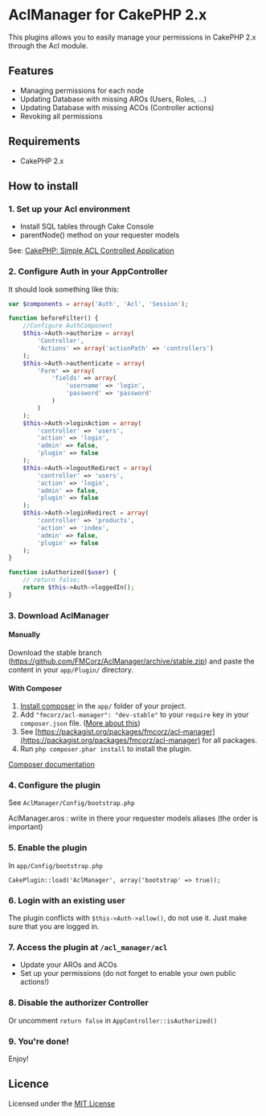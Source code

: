 # AclManager for CakePHP 2.x

This plugins allows you to easily manage your permissions in CakePHP 2.x through the Acl module.

## Features

* Managing permissions for each node
* Updating Database with missing AROs (Users, Roles, ...)
* Updating Database with missing ACOs (Controller actions)
* Revoking all permissions

## Requirements

* CakePHP 2.x

## How to install

### 1. Set up your Acl environment

   * Install SQL tables through Cake Console
   * parentNode() method on your requester models

See: [CakePHP: Simple ACL Controlled Application](http://book.cakephp.org/2.0/en/tutorials-and-examples/simple-acl-controlled-application/simple-acl-controlled-application.html)

### 2. Configure Auth in your AppController

It should look something like this:

```php
var $components = array('Auth', 'Acl', 'Session');

function beforeFilter() {
    //Configure AuthComponent
    $this->Auth->authorize = array(
        'Controller',
        'Actions' => array('actionPath' => 'controllers')
    );
    $this->Auth->authenticate = array(
        'Form' => array(
            'fields' => array(
                'username' => 'login',
                'password' => 'password'
            )
        )
    );
    $this->Auth->loginAction = array(
        'controller' => 'users',
        'action' => 'login',
        'admin' => false,
        'plugin' => false
    );
    $this->Auth->logoutRedirect = array(
        'controller' => 'users',
        'action' => 'login',
        'admin' => false,
        'plugin' => false
    );
    $this->Auth->loginRedirect = array(
        'controller' => 'products',
        'action' => 'index',
        'admin' => false,
        'plugin' => false
    );
}

function isAuthorized($user) {
    // return false;
    return $this->Auth->loggedIn();
}
```

### 3. Download AclManager

#### Manually

Download the stable branch (https://github.com/FMCorz/AclManager/archive/stable.zip) and paste the content in your `app/Plugin/` directory.

#### With Composer

1. [Install composer](http://getcomposer.org/doc/00-intro.md#locally) in the `app/` folder of your project.
2. Add `"fmcorz/acl-manager": "dev-stable"` to your `require` key in your `composer.json` file. ([More about this](http://getcomposer.org/doc/01-basic-usage.md#the-require-key))
  1. See [https://packagist.org/packages/fmcorz/acl-manager](https://packagist.org/packages/fmcorz/acl-manager) for all packages.
3. Run `php composer.phar install` to install the plugin.

[Composer documentation](http://getcomposer.org/doc/)

### 4. Configure the plugin

See `AclManager/Config/bootstrap.php`

AclManager.aros : write in there your requester models aliases (the order is important)

### 5. Enable the plugin

In `app/Config/bootstrap.php`

    CakePlugin::load('AclManager', array('bootstrap' => true));

### 6. Login with an existing user

The plugin conflicts with `$this->Auth->allow()`, do not use it. Just make sure that you are logged in.

### 7. Access the plugin at `/acl_manager/acl`

   * Update your AROs and ACOs
   * Set up your permissions (do not forget to enable your own public actions!)
   
### 8. Disable the authorizer Controller

Or uncomment `return false` in `AppController::isAuthorized()`

### 9. You're done!

Enjoy!

Licence
-------

Licensed under the [MIT License](http://www.opensource.org/licenses/mit-license.php)
